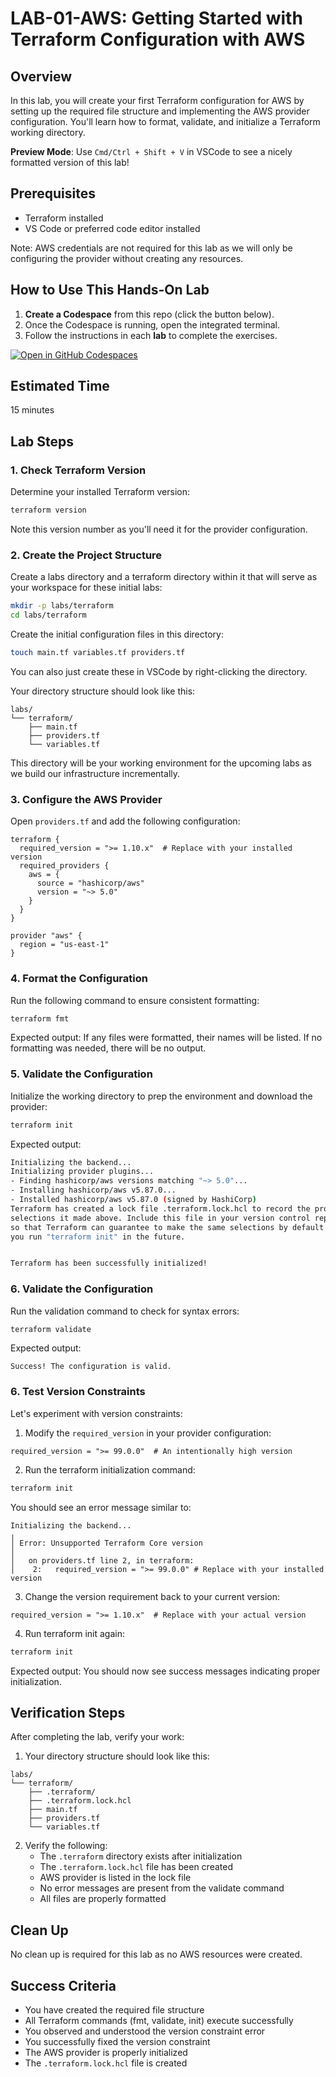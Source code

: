 # LAB-01-AWS: Getting Started with Terraform Configuration with AWS

## Overview
In this lab, you will create your first Terraform configuration for AWS by setting up the required file structure and implementing the AWS provider configuration. You'll learn how to format, validate, and initialize a Terraform working directory.

**Preview Mode**: Use `Cmd/Ctrl + Shift + V` in VSCode to see a nicely formatted version of this lab!

## Prerequisites
- Terraform installed
- VS Code or preferred code editor installed

Note: AWS credentials are not required for this lab as we will only be configuring the provider without creating any resources.

## How to Use This Hands-On Lab

1. **Create a Codespace** from this repo (click the button below).  
2. Once the Codespace is running, open the integrated terminal.
3. Follow the instructions in each **lab** to complete the exercises.

[![Open in GitHub Codespaces](https://github.com/codespaces/badge.svg)](https://codespaces.new/btkrausen/terraform-codespaces)

## Estimated Time
15 minutes

## Lab Steps

### 1. Check Terraform Version

Determine your installed Terraform version:

```bash
terraform version
```

Note this version number as you'll need it for the provider configuration.

### 2. Create the Project Structure

Create a labs directory and a terraform directory within it that will serve as your workspace for these initial labs:

```bash
mkdir -p labs/terraform
cd labs/terraform
```

Create the initial configuration files in this directory:

```bash
touch main.tf variables.tf providers.tf
```
You can also just create these in VSCode by right-clicking the directory.

Your directory structure should look like this:
```
labs/
└── terraform/
    ├── main.tf
    ├── providers.tf
    └── variables.tf
```

This directory will be your working environment for the upcoming labs as we build our infrastructure incrementally.


### 3. Configure the AWS Provider

Open `providers.tf` and add the following configuration:

```hcl
terraform {
  required_version = ">= 1.10.x"  # Replace with your installed version
  required_providers {
    aws = {
      source = "hashicorp/aws"
      version = "~> 5.0"
    }
  }
}

provider "aws" {
  region = "us-east-1"
}
```

### 4. Format the Configuration

Run the following command to ensure consistent formatting:

```bash
terraform fmt
```

Expected output: If any files were formatted, their names will be listed. If no formatting was needed, there will be no output.

### 5. Validate the Configuration
 Initialize the working directory to prep the environment and download the provider:

 ```bash
 terraform init
 ```

Expected output:
```bash
Initializing the backend...
Initializing provider plugins...
- Finding hashicorp/aws versions matching "~> 5.0"...
- Installing hashicorp/aws v5.87.0...
- Installed hashicorp/aws v5.87.0 (signed by HashiCorp)
Terraform has created a lock file .terraform.lock.hcl to record the provider
selections it made above. Include this file in your version control repository
so that Terraform can guarantee to make the same selections by default when
you run "terraform init" in the future.


Terraform has been successfully initialized!
```

### 6. Validate the Configuration

Run the validation command to check for syntax errors:

```bash
terraform validate
```

Expected output:
```
Success! The configuration is valid.
```

### 6. Test Version Constraints

Let's experiment with version constraints:

1. Modify the `required_version` in your provider configuration:

```hcl
required_version = ">= 99.0.0"  # An intentionally high version
```

2. Run the terraform initialization command:

```bash
terraform init
```

You should see an error message similar to:
```
Initializing the backend...
╷
│ Error: Unsupported Terraform Core version
│ 
│   on providers.tf line 2, in terraform:
│    2:   required_version = ">= 99.0.0" # Replace with your installed version
```

3. Change the version requirement back to your current version:

```hcl
required_version = ">= 1.10.x"  # Replace with your actual version
```

4. Run terraform init again:

```bash
terraform init
```

Expected output: You should now see success messages indicating proper initialization.

## Verification Steps

After completing the lab, verify your work:

1. Your directory structure should look like this:
```
labs/
└── terraform/
    ├── .terraform/
    ├── .terraform.lock.hcl
    ├── main.tf
    ├── providers.tf
    └── variables.tf
```

2. Verify the following:
   - The `.terraform` directory exists after initialization
   - The `.terraform.lock.hcl` file has been created
   - AWS provider is listed in the lock file
   - No error messages are present from the validate command
   - All files are properly formatted

## Clean Up

No clean up is required for this lab as no AWS resources were created. 

## Success Criteria
- You have created the required file structure
- All Terraform commands (fmt, validate, init) execute successfully
- You observed and understood the version constraint error
- You successfully fixed the version constraint
- The AWS provider is properly initialized
- The `.terraform.lock.hcl` file is created
